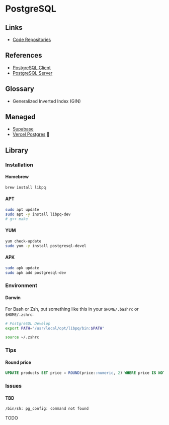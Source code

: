 # PostgreSQL

<!--
https://github.com/alibaba/PolarDB-for-PostgreSQL

pg_pool

https://github.com/postgres/postgres/blob/master/src/backend/utils/misc/postgresql.conf.sample
-->

## Links

- [Code Repositories](https://github.com/postgres/postgres)

## References

- [PostgreSQL Client](/postgresql/client.md)
- [PostgreSQL Server](/postgresql/server.md)

## Glossary

- Generalized Inverted Index (GIN)

## Managed

- [Supabase](/supabase/README.md)
- [Vercel Postgres](https://vercel.com/storage/postgres) 🌟

## Library

### Installation

#### Homebrew

```sh
brew install libpq
```

<!--
brew install postgresql
-->

#### APT

```sh
sudo apt update
sudo apt -y install libpq-dev
# g++ make
```

#### YUM

```sh
yum check-update
sudo yum -y install postgresql-devel
```

#### APK

```sh
sudo apk update
sudo apk add postgresql-dev
```

### Environment

#### Darwin

For Bash or Zsh, put something like this in your `$HOME/.bashrc` or `$HOME/.zshrc`:

```sh
# PostgreSQL Develop
export PATH="/usr/local/opt/libpq/bin:$PATH"
```

```sh
source ~/.zshrc
```

### Tips

#### Round price

```sql
UPDATE products SET price = ROUND(price::numeric, 2) WHERE price IS NOT NULL;
```

### Issues

#### TBD

```log
/bin/sh: pg_config: command not found
```

TODO
